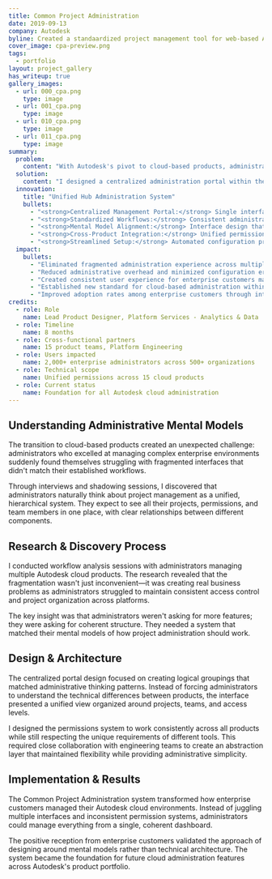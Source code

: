 ```yaml
---
title: Common Project Administration
date: 2019-09-13
company: Autodesk
byline: Created a standaardized project management tool for web-based Autodesk products
cover_image: cpa-preview.png
tags:
  - portfolio
layout: project_gallery
has_writeup: true
gallery_images:
  - url: 000_cpa.png
    type: image
  - url: 001_cpa.png
    type: image
  - url: 010_cpa.png
    type: image
  - url: 011_cpa.png
    type: image
summary:
  problem:
    content: "With Autodesk's pivot to cloud-based products, administrators faced a fragmented experience managing multiple web instances or 'hubs' across different products. Each product required manual setup and management in separate locations, forcing administrators to navigate disparate systems that didn't align with their mental model of unified project management."
  solution:
    content: "I designed a centralized administration portal within the Autodesk Account tool that consolidates all web instance management into a single, unified interface. The system standardizes project administration across all Autodesk cloud products while respecting how administrators naturally think about project management."
  innovation:
    title: "Unified Hub Administration System"
    bullets:
      - "<strong>Centralized Management Portal:</strong> Single interface for managing instances, roles, permissions, and memberships across all cloud products"
      - "<strong>Standardized Workflows:</strong> Consistent administrative patterns that work across diverse product ecosystems"
      - "<strong>Mental Model Alignment:</strong> Interface design that mirrors real-world administrative thinking and processes"
      - "<strong>Cross-Product Integration:</strong> Unified permissions and role management that works seamlessly across different Autodesk tools"
      - "<strong>Streamlined Setup:</strong> Automated configuration processes that eliminate manual, product-by-product administration"
  impact:
    bullets:
      - "Eliminated fragmented administration experience across multiple product hubs"
      - "Reduced administrative overhead and minimized configuration errors"
      - "Created consistent user experience for enterprise customers managing complex environments"
      - "Established new standard for cloud-based administration within Autodesk"
      - "Improved adoption rates among enterprise customers through intuitive, unified workflows"
credits:
  - role: Role
    name: Lead Product Designer, Platform Services - Analytics & Data
  - role: Timeline
    name: 8 months
  - role: Cross-functional partners
    name: 15 product teams, Platform Engineering
  - role: Users impacted
    name: 2,000+ enterprise administrators across 500+ organizations
  - role: Technical scope
    name: Unified permissions across 15 cloud products
  - role: Current status
    name: Foundation for all Autodesk cloud administration
---
```


## Understanding Administrative Mental Models

The transition to cloud-based products created an unexpected challenge: administrators who excelled at managing complex enterprise environments suddenly found themselves struggling with fragmented interfaces that didn't match their established workflows.

Through interviews and shadowing sessions, I discovered that administrators naturally think about project management as a unified, hierarchical system. They expect to see all their projects, permissions, and team members in one place, with clear relationships between different components.

## Research & Discovery Process

I conducted workflow analysis sessions with administrators managing multiple Autodesk cloud products. The research revealed that the fragmentation wasn't just inconvenient—it was creating real business problems as administrators struggled to maintain consistent access control and project organization across platforms.

The key insight was that administrators weren't asking for more features; they were asking for coherent structure. They needed a system that matched their mental models of how project administration should work.

## Design & Architecture

The centralized portal design focused on creating logical groupings that matched administrative thinking patterns. Instead of forcing administrators to understand the technical differences between products, the interface presented a unified view organized around projects, teams, and access levels.

I designed the permissions system to work consistently across all products while still respecting the unique requirements of different tools. This required close collaboration with engineering teams to create an abstraction layer that maintained flexibility while providing administrative simplicity.

## Implementation & Results

The Common Project Administration system transformed how enterprise customers managed their Autodesk cloud environments. Instead of juggling multiple interfaces and inconsistent permission systems, administrators could manage everything from a single, coherent dashboard.

The positive reception from enterprise customers validated the approach of designing around mental models rather than technical architecture. The system became the foundation for future cloud administration features across Autodesk's product portfolio.

